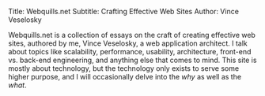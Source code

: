 Title: Webquills.net
Subtitle: Crafting Effective Web Sites
Author: Vince Veselosky

Webquills.net is a collection of essays on the craft of creating effective web
sites, authored by me, Vince Veselosky, a web application architect. I talk
about topics like scalability, performance, usability, architecture, front-end
vs. back-end engineering, and anything else that comes to mind. This site is
mostly about technology, but the technology only exists to serve some higher
purpose, and I will occasionally delve into the *why* as well as the *what*.
